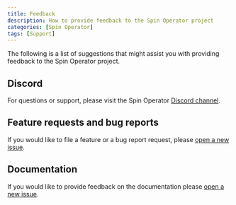 ```yaml
---
title: Feedback
description: How to provide feedback to the Spin Operator project
categories: [Spin Operator]
tags: [Support]
---
```


The following is a list of suggestions that might assist you with providing feedback to the Spin Operator project.

## Discord

For questions or support, please visit the Spin Operator [Discord channel](https://discord.com/channels/926888690310053918/1200012610196738208). 

## Feature requests and bug reports

If you would like to file a feature or a bug report request, please [open a new issue](https://github.com/spinkube/spin-operator/issues/new).

## Documentation

If you would like to provide feedback on the documentation please [open a new issue](https://github.com/spinkube/documentation/issues/new).




